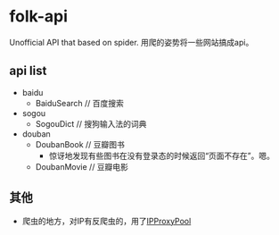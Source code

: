 # folk-api
Unofficial API that based on spider.
用爬的姿势将一些网站搞成api。

## api list
- baidu
    - BaiduSearch // 百度搜索
- sogou
    - SogouDict // 搜狗输入法的词典
- douban
    - DoubanBook // 豆瓣图书
        - 惊讶地发现有些图书在没有登录态的时候返回“页面不存在”。嗯。
    - DoubanMovie // 豆瓣电影
    
    
## 其他
- 爬虫的地方，对IP有反爬虫的，用了[IPProxyPool](https://github.com/qiyeboy/IPProxyPool)